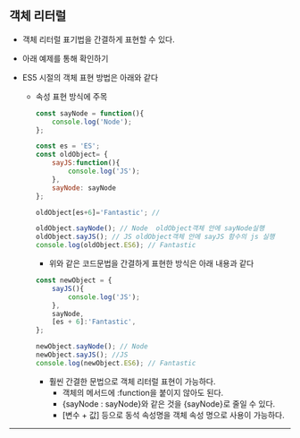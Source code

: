 ## 객체 리터럴 

-  객체 리터럴 표기법을 간결하게 표현할 수 있다.
- 아래 예제를 통해 확인하기

- ES5 시절의 객체 표현 방법은 아래와 같다
    - 속성 표현 방식에 주목

        ```jsx
        const sayNode = function(){
            console.log('Node');
        };

        const es = 'ES';
        const oldObject= {
            sayJS:function(){
                console.log('JS');
            },
            sayNode: sayNode
        };

        oldObject[es+6]='Fantastic'; // 

        oldObject.sayNode(); // Node  oldObject객체 안에 sayNode실행
        oldObject.sayJS(); // JS oldObject객체 안에 sayJS 함수의 js 실행
        console.log(oldObject.ES6); // Fantastic
        ```

        - 위와 같은 코드문법을 간결하게 표현한 방식은 아래 내용과 같다

        ```jsx
        const newObject = {
            sayJS(){
                console.log('JS');
            },
            sayNode,
            [es + 6]:'Fantastic',
        };

        newObject.sayNode(); // Node
        newObject.sayJS(); //JS
        console.log(newObject.ES6); // Fantastic
        ```

        - 훨씬 간결한 문법으로 객체 리터럴 표현이 가능하다.
            - 객체의 메서드에 :function을 붙이지 않아도 된다.
            - {sayNode : sayNode}와 같은 것을 {sayNode}로 줄일 수 있다.
            - [변수 + 값] 등으로 동석 속성명을 객체 속성 명으로 사용이 가능하다.
---